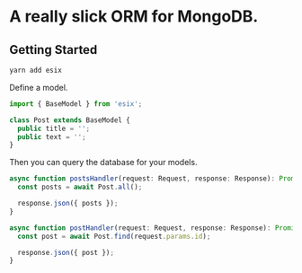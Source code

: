 # A really slick ORM for MongoDB.

## Getting Started

```sh
yarn add esix
```

Define a model.

```ts
import { BaseModel } from 'esix';

class Post extends BaseModel {
  public title = '';
  public text = '';
}
```

Then you can query the database for your models.

```ts
async function postsHandler(request: Request, response: Response): Promise<void> {
  const posts = await Post.all();

  response.json({ posts });
}

async function postHandler(request: Request, response: Response): Promise<void> {
  const post = await Post.find(request.params.id);

  response.json({ post });
}
```
